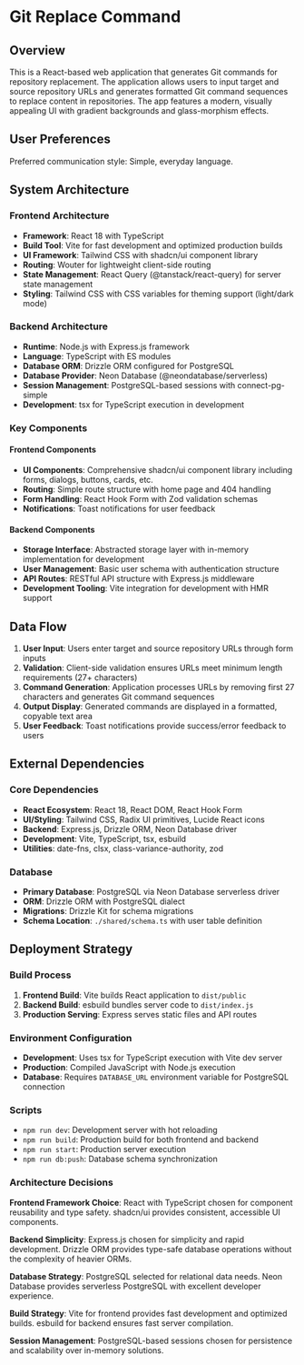 # Git Replace Command

## Overview

This is a React-based web application that generates Git commands for repository replacement. The application allows users to input target and source repository URLs and generates formatted Git command sequences to replace content in repositories. The app features a modern, visually appealing UI with gradient backgrounds and glass-morphism effects.

## User Preferences

Preferred communication style: Simple, everyday language.

## System Architecture

### Frontend Architecture
- **Framework**: React 18 with TypeScript
- **Build Tool**: Vite for fast development and optimized production builds
- **UI Framework**: Tailwind CSS with shadcn/ui component library
- **Routing**: Wouter for lightweight client-side routing
- **State Management**: React Query (@tanstack/react-query) for server state management
- **Styling**: Tailwind CSS with CSS variables for theming support (light/dark mode)

### Backend Architecture
- **Runtime**: Node.js with Express.js framework
- **Language**: TypeScript with ES modules
- **Database ORM**: Drizzle ORM configured for PostgreSQL
- **Database Provider**: Neon Database (@neondatabase/serverless)
- **Session Management**: PostgreSQL-based sessions with connect-pg-simple
- **Development**: tsx for TypeScript execution in development

### Key Components

#### Frontend Components
- **UI Components**: Comprehensive shadcn/ui component library including forms, dialogs, buttons, cards, etc.
- **Routing**: Simple route structure with home page and 404 handling
- **Form Handling**: React Hook Form with Zod validation schemas
- **Notifications**: Toast notifications for user feedback

#### Backend Components
- **Storage Interface**: Abstracted storage layer with in-memory implementation for development
- **User Management**: Basic user schema with authentication structure
- **API Routes**: RESTful API structure with Express.js middleware
- **Development Tooling**: Vite integration for development with HMR support

## Data Flow

1. **User Input**: Users enter target and source repository URLs through form inputs
2. **Validation**: Client-side validation ensures URLs meet minimum length requirements (27+ characters)
3. **Command Generation**: Application processes URLs by removing first 27 characters and generates Git command sequences
4. **Output Display**: Generated commands are displayed in a formatted, copyable text area
5. **User Feedback**: Toast notifications provide success/error feedback to users

## External Dependencies

### Core Dependencies
- **React Ecosystem**: React 18, React DOM, React Hook Form
- **UI/Styling**: Tailwind CSS, Radix UI primitives, Lucide React icons
- **Backend**: Express.js, Drizzle ORM, Neon Database driver
- **Development**: Vite, TypeScript, tsx, esbuild
- **Utilities**: date-fns, clsx, class-variance-authority, zod

### Database
- **Primary Database**: PostgreSQL via Neon Database serverless driver
- **ORM**: Drizzle ORM with PostgreSQL dialect
- **Migrations**: Drizzle Kit for schema migrations
- **Schema Location**: `./shared/schema.ts` with user table definition

## Deployment Strategy

### Build Process
1. **Frontend Build**: Vite builds React application to `dist/public`
2. **Backend Build**: esbuild bundles server code to `dist/index.js`
3. **Production Serving**: Express serves static files and API routes

### Environment Configuration
- **Development**: Uses tsx for TypeScript execution with Vite dev server
- **Production**: Compiled JavaScript with Node.js execution
- **Database**: Requires `DATABASE_URL` environment variable for PostgreSQL connection

### Scripts
- `npm run dev`: Development server with hot reloading
- `npm run build`: Production build for both frontend and backend
- `npm run start`: Production server execution
- `npm run db:push`: Database schema synchronization

### Architecture Decisions

**Frontend Framework Choice**: React with TypeScript chosen for component reusability and type safety. shadcn/ui provides consistent, accessible UI components.

**Backend Simplicity**: Express.js chosen for simplicity and rapid development. Drizzle ORM provides type-safe database operations without the complexity of heavier ORMs.

**Database Strategy**: PostgreSQL selected for relational data needs. Neon Database provides serverless PostgreSQL with excellent developer experience.

**Build Strategy**: Vite for frontend provides fast development and optimized builds. esbuild for backend ensures fast server compilation.

**Session Management**: PostgreSQL-based sessions chosen for persistence and scalability over in-memory solutions.